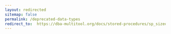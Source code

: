 ```yaml
---
layout: redirected
sitemap: false
permalink: /deprecated-data-types
redirect_to:  https://dba-multitool.org/docs/stored-procedures/sp_sizeoptimiser/checks/#deprecated-data-types
---
```

